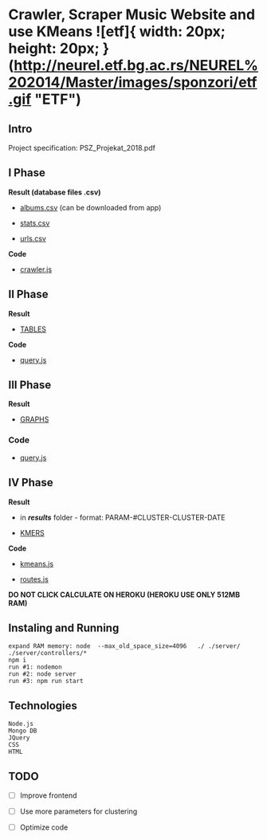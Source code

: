 # Crawler, Scraper Music Website and use KMeans ![etf]{ width: 20px; height: 20px; }(http://neurel.etf.bg.ac.rs/NEUREL%202014/Master/images/sponzori/etf.gif "ETF")

## Intro

Project specification: PSZ_Projekat_2018.pdf

I Phase
---
**Result (database files .csv)**

- [albums.csv](https://github.com/lazav94/kmean-psz-etf/blob/master/albums.csv) (can be downloaded from app)

- [stats.csv](https://github.com/lazav94/kmean-psz-etf/blob/master/stats.csv)

- [urls.csv](https://github.com/lazav94/kmean-psz-etf/blob/master/url.csv)

**Code**

- [crawler.js](https://github.com/lazav94/kmean-psz-etf/blob/master/server/controllers/crawler.js)

II Phase
---
**Result**

- [TABLES](https://pszetf.herokuapp.com)

**Code**
- [query.js](https://github.com/lazav94/kmean-psz-etf/blob/master/server/controllers/query.js)

III Phase
---
**Result**

- [GRAPHS](https://pszetf.herokuapp.com)

### Code

- [query.js](https://github.com/lazav94/kmean-psz-etf/blob/master/server/controllers/query.js)

IV Phase
---
**Result**

- in ***results*** folder - format: PARAM-#CLUSTER-CLUSTER-DATE

- [KMERS](https://pszetf.herokuapp.com/kmeans)

**Code**

- [kmeans.js](https://github.com/lazav94/kmean-psz-etf/blob/master/server/controllers/kmeans.js)

- [routes.js](https://github.com/lazav94/kmean-psz-etf/blob/master/server/routes.js)


**DO NOT CLICK CALCULATE ON HEROKU (HEROKU USE ONLY 512MB RAM)**

## Instaling and Running
```
expand RAM memory: node  --max_old_space_size=4096   ./ ./server/ ./server/controllers/*
npm i
run #1: nodemon
run #2: node server
run #3: npm run start
```

## Technologies
```
Node.js
Mongo DB
JQuery
CSS
HTML
```

## TODO
- [ ] Improve frontend
- [ ] Use more parameters for clustering
- [ ] Optimize code


